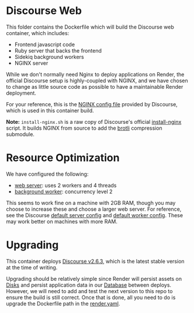 # Discourse Web

This folder contains the Dockerfile which will build the Discourse web container, which includes:

- Frontend javascript code
- Ruby server that backs the frontend
- Sidekiq background workers
- NGINX server

While we don't normally need Nginx to deploy applications on Render, the official Discourse setup is highly-coupled with NGINX, and we have chosen to change as little source code as possible to have a maintainable Render deployment.

For your reference, this is the [NGINX config file](https://github.com/discourse/discourse/blob/v2.6.3/config/nginx.sample.conf) provided by Discourse, which is used in this container build.

**Note:** `install-nginx.sh` is a raw copy of Discourse's official [install-nginx](https://github.com/discourse/discourse_docker/blob/master/image/base/install-nginx) script. It builds NGINX from source to add the [brotli](https://github.com/google/brotli) compression submodule.

# Resource Optimization

We have configured the following:
- [web server](puma.rb): uses 2 workers and 4 threads
- [background worker](sidekiq.yml): concurrency level 2

This seems to work fine on a machine with 2GB RAM, though you may choose to increase these and choose a larger web server.
For reference, see the Discourse [default server config](https://github.com/discourse/discourse/blob/v2.6.3/config/puma.rb) and [default worker config](https://github.com/discourse/discourse/blob/v2.6.3/config/sidekiq.yml). These may work better on machines with more RAM.

# Upgrading

This container deploys [Discourse v2.6.3](https://github.com/discourse/discourse/releases/tag/v2.6.3), which is the latest stable version at the time of writing.

Upgrading should be relatively simple since Render will persist assets on [Disks](https://render.com/docs/disks) and persist application data in our [Database](https://render.com/docs/databases) between deploys. However, we will need to add and test the next version to this repo to ensure the build is still correct. Once that is done, all you need to do is upgrade the Dockerfile path in the [render.yaml](../../render.yaml#L19-L20).
